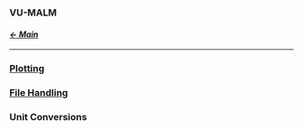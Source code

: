 ### VU-MALM

#### _[&larr; Main](index.md)_

---

### [Plotting](plotting.md)

### [File Handling](file_handling.md)

### Unit Conversions
